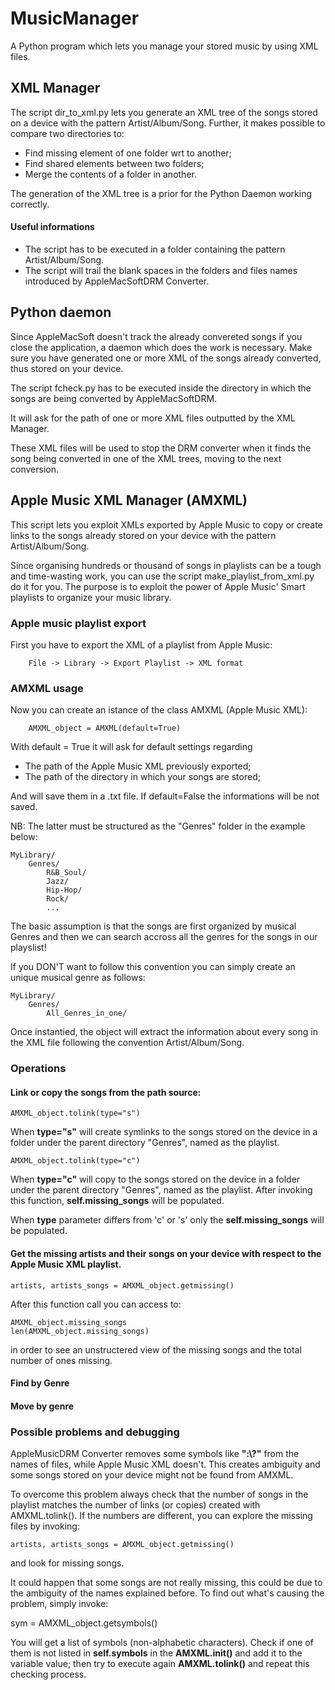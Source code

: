 # MusicManager

A Python program which lets you manage your stored music by using XML files.

## XML Manager

The script dir_to_xml.py lets you generate an XML tree of the songs stored on a device with the pattern Artist/Album/Song. 
Further, it makes possible to compare two directories to: 

- Find missing element of one folder wrt to another;
- Find shared elements between two folders;
- Merge the contents of a folder in another. 

The generation of the XML tree is a prior for the Python Daemon working correctly. 

#### Useful informations
-   The script has to be executed in a folder containing the pattern Artist/Album/Song.
-   The script will trail the blank spaces in the folders and files names introduced by AppleMacSoftDRM Converter.


## Python daemon
Since AppleMacSoft doesn't track the already convereted songs if you close the application, a daemon which does the work is necessary.
Make sure you have generated one or more XML of the songs already converted, thus stored on your device. 

The script fcheck.py has to be executed inside the directory in which the songs are being converted by AppleMacSoftDRM.

It will ask for the path of one or more XML files outputted by the XML Manager. 

These XML files will be used to stop the DRM converter when it finds the song being converted in one of the XML trees, moving to the next conversion.


## Apple Music XML Manager (AMXML)

This script lets you exploit XMLs exported by Apple Music to copy or create links to the songs already stored on your device with the pattern Artist/Album/Song.

Since organising hundreds or thousand of songs in playlists can be a tough and time-wasting work, you can use the script make_playlist_from_xml.py do it for you.
The purpose is to exploit the power of Apple Music' Smart playlists to organize your music library.

### Apple music playlist export

First you have to export the XML of a playlist from Apple Music: 

        File -> Library -> Export Playlist -> XML format

### AMXML usage

Now you can create an istance of the class AMXML (Apple Music XML):

        AMXML_object = AMXML(default=True)
    
With default = True it will ask for default settings regarding

-   The path of the Apple Music XML previously exported;
-   The path of the directory in which your songs are stored;

And will save them in a .txt file. If default=False the informations will be not saved.

NB: The latter must be structured as the "Genres" folder in the example below: 

    MyLibrary/
        Genres/
            R&B_Soul/
            Jazz/
            Hip-Hop/
            Rock/
            ...

The basic assumption is that the songs are first organized by musical Genres and then we can search accross all the genres for the songs in our playslist!

If you  DON'T want to follow this convention you can simply create an unique musical genre as follows: 

    MyLibrary/
        Genres/
            All_Genres_in_one/


Once instantied, the object will extract the information about every song in the XML file following the convention Artist/Album/Song.

### Operations
#### Link or copy the songs from the path source: 

    AMXML_object.tolink(type="s")

When **type="s"** will create symlinks to the songs stored on the device in a folder under the parent directory "Genres", named as the playlist.

    AMXML_object.tolink(type="c")


When **type="c"** will copy to the songs stored on the device in a folder under the parent directory "Genres", named as the playlist.
After invoking this function, **self.missing_songs** will be populated.

When **type** parameter differs from 'c' or 's' only the **self.missing_songs** will be populated.


#### Get the missing artists and their songs on your device with respect to the Apple Music XML playlist.

    artists, artists_songs = AMXML_object.getmissing()

After this function call you can access to: 

    AMXML_object.missing_songs
    len(AMXML_object.missing_songs)

in order to see an unstructered view of the missing songs and the total number of ones missing.

#### Find by Genre


#### Move by genre



### Possible problems and debugging

AppleMusicDRM Converter removes some symbols like **":\\?"** from the names of files, while Apple Music XML doesn't.
This creates ambiguity and some songs stored on your device might not be found from AMXML.

To overcome this problem always check that the number of songs in the playlist matches the number of links (or copies) created with AMXML.tolink().
If the numbers are different, you can explore the missing files by invoking: 

    artists, artists_songs = AMXML_object.getmissing()

and look for missing songs. 

It could happen that some songs are not really missing, this could be due to the ambiguity of the names explained before.
To find out what's causing the problem, simply invoke: 

   sym = AMXML_object.getsymbols()


You will get a list of symbols (non-alphabetic characters).
Check if one of them is not listed in **self.symbols** in the **AMXML.init()** and add it to the variable value; then try to execute again **AMXML.tolink()** and repeat this checking process.











